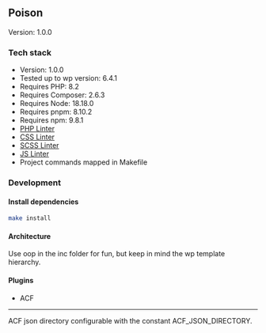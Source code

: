 Poison
---
Version: 1.0.0

### Tech stack

- Version: 1.0.0
- Tested up to wp version: 6.4.1
- Requires PHP: 8.2
- Requires Composer: 2.6.3
- Requires Node: 18.18.0
- Requires pnpm: 8.10.2
- Requires npm: 9.8.1
- [PHP Linter](https://github.com/CodelyTV/php-coding_style-codely)
- [CSS Linter](https://github.com/stylelint/stylelint)
- [SCSS Linter](https://github.com/postcss/postcss-scss)
- [JS Linter](https://github.com/eslint/eslint)
- Project commands mapped in Makefile

### Development

#### Install dependencies
```bash
make install
```

#### Architecture
Use oop in the inc folder for fun, but keep in mind the wp template hierarchy.

#### Plugins
- ACF
___
ACF json directory configurable with the constant ACF_JSON_DIRECTORY.
